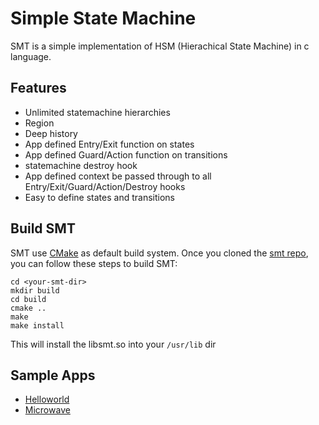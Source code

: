 # Simple State Machine

SMT is a simple implementation of HSM (Hierachical State Machine) in c language.

## Features

* Unlimited statemachine hierarchies
* Region
* Deep history
* App defined Entry/Exit function on states
* App defined Guard/Action function on transitions
* statemachine destroy hook
* App defined context be passed through to all Entry/Exit/Guard/Action/Destroy hooks
* Easy to define states and transitions

## Build SMT

SMT use [CMake](https://cmake.org/) as default build system. Once you cloned the [smt repo](https://github.com/greenlaw110/smt), you can follow these steps to build SMT:

```
cd <your-smt-dir>
mkdir build
cd build
cmake ..
make
make install
```

This will install the libsmt.so into your `/usr/lib` dir


## Sample Apps

* [Helloworld](sample/hello_world/README.md)
* [Microwave](sample/microwave/README.md)


